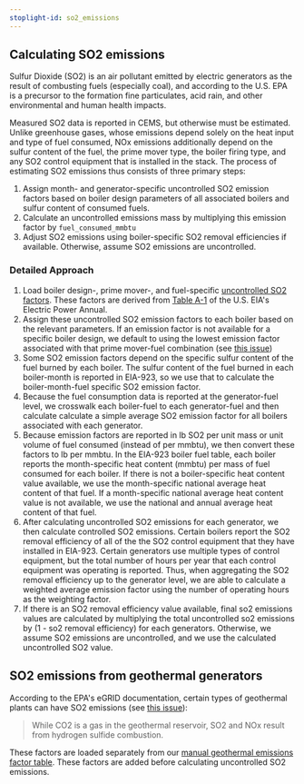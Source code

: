 ```yaml
---
stoplight-id: so2_emissions
---
```


## Calculating SO2 emissions
Sulfur Dioxide (SO2) is an air pollutant emitted by electric generators as the result of combusting fuels (especially coal), and according to the U.S. EPA is a precursor to the formation fine particulates, acid rain, and other environmental and human health impacts. 

Measured SO2 data is reported in CEMS, but otherwise must be estimated. Unlike greenhouse gases, whose emissions depend solely on the heat input and type of fuel consumed, NOx emissions additionally depend on the sulfur content of the fuel, the prime mover type, the boiler firing type, and any SO2 control equipment that is installed in the stack. The process of estimating SO2 emissions thus consists of three primary steps:
1. Assign month- and generator-specific uncontrolled SO2 emission factors based on boiler design parameters of all associated boilers and sulfur content of consumed fuels.
2. Calculate an uncontrolled emissions mass by multiplying this emission factor by `fuel_consumed_mmbtu`
2. Adjust SO2 emissions using boiler-specific SO2 removal efficiencies if available. Otherwise, assume SO2 emissions are uncontrolled.

### Detailed Approach
1.  Load boiler design-, prime mover-, and fuel-specific [uncontrolled SO2 factors](https://github.com/singularity-energy/open-grid-emissions/blob/main/data/manual/emission_factors_for_so2.csv). These factors are derived from [Table A-1](https://www.eia.gov/electricity/annual/html/epa_a_01.html) of the U.S. EIA's Electric Power Annual. 
2. Assign these uncontrolled SO2 emission factors to each boiler based on the relevant parameters. If an emission factor is not available for a specific boiler design, we default to using the lowest emission factor associated with that prime mover-fuel combination (see [this issue](https://github.com/singularity-energy/open-grid-emissions/issues/150))
3. Some SO2 emission factors depend on the specific sulfur content of the fuel burned by each boiler. The sulfur content of the fuel burned in each boiler-month is reported in EIA-923, so we use that to calculate the boiler-month-fuel specific SO2 emission factor.
4. Because the fuel consumption data is reported at the generator-fuel level, we crosswalk each boiler-fuel to each generator-fuel and then calculate calculate a simple average SO2 emission factor for all boilers associated with each generator. 
5. Because emission factors are reported in lb SO2 per unit mass or unit volume of fuel consumed (instead of per mmbtu), we then convert these factors to lb per mmbtu. In the EIA-923 boiler fuel table, each boiler reports the month-specific heat content (mmbtu) per mass of fuel consumed for each boiler. If there is not a boiler-specific heat content value available, we use the month-specific national average heat content of that fuel. If a month-specific national average heat content value is not available, we use the national and annual average heat content of that fuel.
6.  After calculating uncontrolled SO2 emissions for each generator, we then calculate controlled SO2 emissions. Certain boilers report the SO2 removal efficiency of all of the the SO2 control equipment that they have installed in EIA-923. Certain generators use multiple types of control equipment, but the total number of hours per year that each control equipment was operating is reported. Thus, when aggregating the SO2 removal efficiency up to the generator level, we are able to calculate a weighted average emission factor using the number of operating hours as the weighting factor. 
7. If there is an SO2 removal efficiency value available, final so2 emissions values are calculated by multiplying the total uncontrolled so2 emissions by (1 - so2 removal efficiency) for each generators. Otherwise, we assume SO2 emissions are uncontrolled, and we use the calculated uncontrolled SO2 value.


## SO2 emissions from geothermal generators
According to the EPA's eGRID documentation, certain types of geothermal plants can have SO2 emissions (see [this issue](https://github.com/singularity-energy/open-grid-emissions/issues/69)):
> While CO2 is a gas in the geothermal reservoir, SO2 and NOx result from hydrogen sulfide combustion. 

These factors are loaded separately from our [manual geothermal emissions factor table](https://github.com/singularity-energy/open-grid-emissions/blob/main/data/manual/geothermal_emission_factors.csv). These factors are added before calculating uncontrolled SO2 emissions.